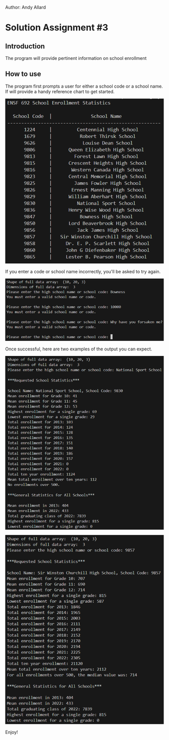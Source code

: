 Author: Andy Allard

# Solution Assignment #3

## Introduction

The program will provide pertinent information on school enrollment

## How to use

The program first prompts a user for either a school code or a school name. If will provide a handy reference chart to get started.

![handy chart](images/1.png)

If you enter a code or school name incorrectly, you'll be asked to try again.

![incorrect entry](images/4.png)

Once successful, here are two examples of the output you can expect.

![incorrect entry](images/2.png)

![incorrect entry](images/3.png)

Enjoy!
